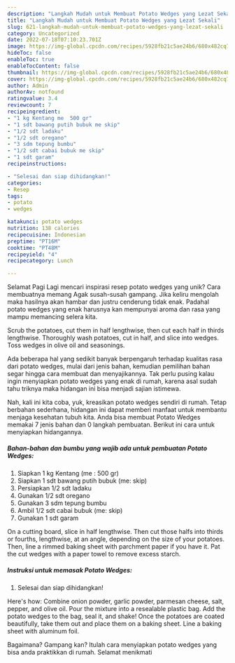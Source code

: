```yaml
---
description: "Langkah Mudah untuk Membuat Potato Wedges yang Lezat Sekali"
title: "Langkah Mudah untuk Membuat Potato Wedges yang Lezat Sekali"
slug: 621-langkah-mudah-untuk-membuat-potato-wedges-yang-lezat-sekali
category: Uncategorized
date: 2022-07-18T07:10:23.701Z
image: https://img-global.cpcdn.com/recipes/5928fb21c5ae24b6/680x482cq70/potato-wedges-foto-resep-utama.jpg
hideToc: false
enableToc: true
enableTocContent: false
thumbnail: https://img-global.cpcdn.com/recipes/5928fb21c5ae24b6/680x482cq70/potato-wedges-foto-resep-utama.jpg
cover: https://img-global.cpcdn.com/recipes/5928fb21c5ae24b6/680x482cq70/potato-wedges-foto-resep-utama.jpg
author: Admin
authorAv: notfound
ratingvalue: 3.4
reviewcount: 7
recipeingredient:
- "1 kg Kentang me  500 gr"
- "1 sdt bawang putih bubuk me skip"
- "1/2 sdt ladaku"
- "1/2 sdt oregano"
- "3 sdm tepung bumbu"
- "1/2 sdt cabai bubuk me skip"
- "1 sdt garam"
recipeinstructions:

- "Selesai dan siap dihidangkan!"
categories:
- Resep
tags:
- potato
- wedges

katakunci: potato wedges 
nutrition: 138 calories
recipecuisine: Indonesian
preptime: "PT16M"
cooktime: "PT48M"
recipeyield: "4"
recipecategory: Lunch

---
```



Selamat Pagi Lagi mencari inspirasi resep potato wedges yang unik? Cara membuatnya memang Agak susah-susah gampang. Jika keliru mengolah maka hasilnya akan hambar dan justru cenderung tidak enak. Padahal potato wedges yang enak harusnya kan mempunyai aroma dan rasa yang mampu memancing selera kita.


Scrub the potatoes, cut them in half lengthwise, then cut each half in thirds lengthwise. Thoroughly wash potatoes, cut in half, and slice into wedges. Toss wedges in olive oil and seasonings.

Ada beberapa hal yang sedikit banyak berpengaruh terhadap kualitas rasa dari potato wedges, mulai dari jenis bahan, kemudian pemilihan bahan segar hingga cara membuat dan menyajikannya. Tak perlu pusing kalau ingin menyiapkan potato wedges yang enak di rumah, karena asal sudah tahu triknya maka hidangan ini bisa menjadi sajian istimewa.


Nah, kali ini kita coba, yuk, kreasikan potato wedges sendiri di rumah. Tetap berbahan sederhana, hidangan ini dapat memberi manfaat untuk membantu menjaga kesehatan tubuh kita. Anda bisa membuat Potato Wedges memakai 7 jenis bahan dan 0 langkah pembuatan. Berikut ini cara untuk menyiapkan hidangannya.

<!--inarticleads1-->

##### Bahan-bahan dan bumbu yang wajib ada untuk pembuatan Potato Wedges:

1. Siapkan 1 kg Kentang (me : 500 gr)
1. Siapkan 1 sdt bawang putih bubuk (me: skip)
1. Persiapkan 1/2 sdt ladaku
1. Gunakan 1/2 sdt oregano
1. Gunakan 3 sdm tepung bumbu
1. Ambil 1/2 sdt cabai bubuk (me: skip)
1. Gunakan 1 sdt garam


On a cutting board, slice in half lengthwise. Then cut those halfs into thirds or fourths, lengthwise, at an angle, depending on the size of your potatoes. Then, line a rimmed baking sheet with parchment paper if you have it. Pat the cut wedges with a paper towel to remove excess starch. 

<!--inarticleads2-->

##### Instruksi untuk memasak Potato Wedges:


1. Selesai dan siap dihidangkan!

Here&#39;s how: Combine onion powder, garlic powder, parmesan cheese, salt, pepper, and olive oil. Pour the mixture into a resealable plastic bag. Add the potato wedges to the bag, seal it, and shake! Once the potatoes are coated beautifully, take them out and place them on a baking sheet. Line a baking sheet with aluminum foil. 

Bagaimana? Gampang kan? Itulah cara menyiapkan potato wedges yang bisa anda praktikkan di rumah. Selamat menikmati
